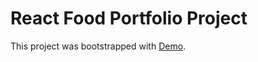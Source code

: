 # React Food Portfolio Project

This project was bootstrapped with [Demo](https://Kondratiuk-Andrii.github.io/react-food).
